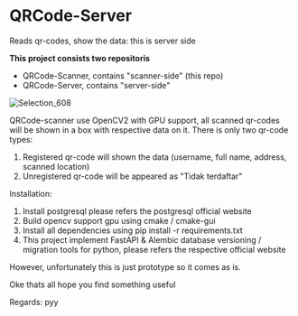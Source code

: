 # QRCode-Server
Reads qr-codes, show the data: this is server side


**This project consists two repositoris** 

* QRCode-Scanner, contains "scanner-side" (this repo)
* QRCode-Server, contains "server-side"

![Selection_608](https://github.com/sepdijono/QRCode-Scanner/assets/54463742/fa8e9c70-6d1c-4f8c-85a9-486cfbf13771)

QRCode-scanner use OpenCV2 with GPU support, all scanned qr-codes will be shown in a box with respective data on it. There is only two qr-code types: 
1. Registered qr-code will shown the data (username, full name, address, scanned location)
2. Unregistered qr-code will be appeared as "Tidak terdaftar"

Installation:
1. Install postgresql please refers the postgresql official website
2. Build opencv support gpu using cmake / cmake-gui
3. Install all dependencies using pip install -r requirements.txt
4. This project implement FastAPI & Alembic database versioning / migration tools for python, please refers the respective official website
   
However, unfortunately this is just prototype so it comes as is. 

Oke thats all hope you find something useful

Regards: pyy

